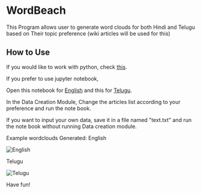 # WordBeach

This Program allows user to generate word clouds for both Hindi and Telugu based on Their topic preference (wiki articles will be used for this)

## How to Use

If you would like to work with python, check [this](https://github.com/victorknox/wordbeach/tree/main/wordbeachpy).

If you prefer to use jupyter notebook,

Open this notebook for [English](https://github.com/victorknox/wordbeach/blob/main/wordcloud.ipynb) and this for [Telugu](https://github.com/victorknox/wordbeach/blob/main/wordcloudtel2.ipynb).

In the Data Creation Module, Change the articles list according to your preference and run the note book.

If you want to input your own data, save it in a file named "text.txt" and run the note book without running Data creation module. 


Example wordclouds Generated: 
English


![English](https://cdn.discordapp.com/attachments/795301868392939560/859890387527008277/FUCtv2SZZ90gRlEgkEsmG5aoiKMfyJBKJRLJhkSIokUgkkg2LFEGJRCKRbFiuZ5GQs8YSiUQiuWGRT4ISiUQi2bBIEZRIJBLJhkW.png)

Telugu 

![Telugu](https://media.discordapp.net/attachments/795301868392939560/859890408115929088/unknown.png)

Have fun!
